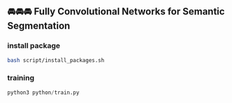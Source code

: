 ## 🚘🚘🚘 Fully Convolutional Networks for Semantic Segmentation

### install package
```bash
bash script/install_packages.sh
```

### training
```python
python3 python/train.py
```
